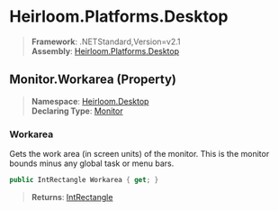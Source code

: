 # Heirloom.Platforms.Desktop

> **Framework**: .NETStandard,Version=v2.1  
> **Assembly**: [Heirloom.Platforms.Desktop][0]

## Monitor.Workarea (Property)

> **Namespace**: [Heirloom.Desktop][0]  
> **Declaring Type**: [Monitor][1]

### Workarea

Gets the work area (in screen units) of the monitor. This is the monitor bounds minus any global task or menu bars.

```cs
public IntRectangle Workarea { get; }
```

> **Returns**: [IntRectangle][2]

[0]: ../../../Heirloom.Platforms.Desktop.md
[1]: ../Monitor.md
[2]: ../../../Heirloom.Core/Heirloom/IntRectangle.md

